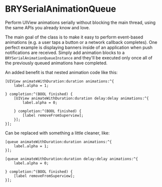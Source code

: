 BRYSerialAnimationQueue
=======================

Perform UIView animations serially without blocking the main thread, using the same APIs you already know and love.

The main goal of the class is to make it easy to perform event-based animations (e.g. a user taps a button or a network callback completes). One perfect example is displaying banners inside of an application when push notifications are received. Simply add animation blocks to a `BRYSerialAnimationQueueInstance` and they'll be executed only once all of the previously queued animations have completed.

An added benefit is that nested animation code like this:

    [UIView animateWithDuration:duration animations:^{
        label.alpha = 1;

    } completion:^(BOOL finished) {
        [UIView animateWithDuration:duration delay:delay animations:^{
            label.alpha = 0;

        } completion:^(BOOL finished) {
            [label removeFromSuperview];
        }];
    }];

Can be replaced with something a little cleaner, like:

    [queue animateWithDuration:duration animations:^{
        label.alpha = 1;
    }];

    [queue animateWithDuration:duration delay:delay animations:^{
        label.alpha = 0;

    } completion:^(BOOL finished) {
        [label removeFromSuperview];
    }];
